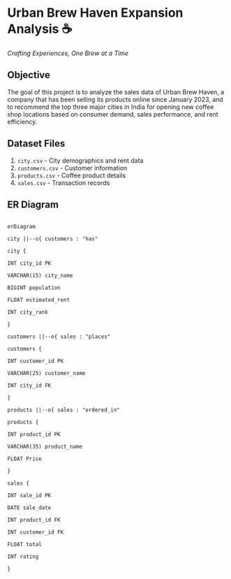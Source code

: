 # Urban Brew Haven Expansion Analysis ☕️

*Crafting Experiences, One Brew at a Time*

## Objective

The goal of this project is to analyze the sales data of Urban Brew Haven, a company that has been selling its products online since January 2023, and to recommend the top three major cities in India for opening new coffee shop locations based on consumer demand, sales performance, and rent efficiency.

## Dataset Files
1. `city.csv` - City demographics and rent data
2. `customers.csv` - Customer information
3. `products.csv` - Coffee product details
4. `sales.csv` - Transaction records

## ER Diagram

```mermaid

erDiagram

city ||--o{ customers : "has"

city {

INT city_id PK

VARCHAR(15) city_name

BIGINT population

FLOAT estimated_rent

INT city_rank

}

customers ||--o{ sales : "places"

customers {

INT customer_id PK

VARCHAR(25) customer_name

INT city_id FK

}

products ||--o{ sales : "ordered_in"

products {

INT product_id PK

VARCHAR(35) product_name

FLOAT Price

}

sales {

INT sale_id PK

DATE sale_date

INT product_id FK

INT customer_id FK

FLOAT total

INT rating

}

```

